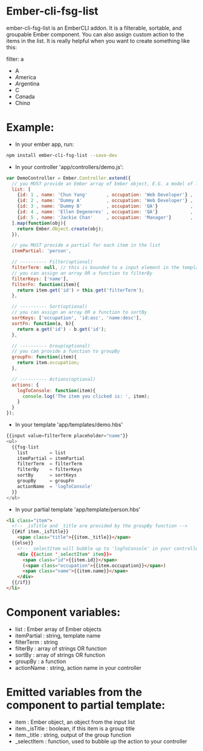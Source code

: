 # Ember-cli-fsg-list
ember-cli-fsg-list is an EmberCLI addon.
It is a filterable, sortable, and groupable Ember component.
You can also assign custom action to the items in the list.
It is really helpful when you want to create something like this:
<!---
TODO: use a dynamic gif to replace this
-->
filter: a
- A
- *A*merica
- *A*rgentina
- C
- C*a*nada
- Chin*a*

# Example:
- In your ember app, run:
```bash
npm install ember-cli-fsg-list --save-dev
```

- In your controller 'app/controllers/demo.js':
```javascript
var DemoController = Ember.Controller.extend({
  // you MUST provide an Ember array of Ember object, E.G. a model of list
  list: [
    {id: 1 , name: 'Chun Yang'       , occupation: 'Web Developer'} ,
    {id: 2 , name: 'Dummy A'         , occupation: 'Web Developer'} ,
    {id: 3 , name: 'Dummy B'         , occupation: 'QA'}            ,
    {id: 4 , name: 'Ellen Degeneres' , occupation: 'QA'}            ,
    {id: 5 , name: 'Jackie Chan'     , occupation: 'Manager'}       ,
  ].map(function(obj){
    return Ember.Object.create(obj);
  }),

  // you MUST provide a partial for each item in the list
  itemPartial: 'person',

  // ---------- Filter(optional)
  filterTerm: null, // this is bounded to a input element in the template
  // you can assign an array OR a function to filterBy
  filterKeys: ['name'],
  filterFn: function(item){
    return item.get('id') > this.get('filterTerm');
  },

  // ---------- Sort(optional)
  // you can assign an array OR a function to sortBy
  sortKeys: ['occupation', 'id:asc', 'name:desc'],
  sortFn: function(a, b){
    return a.get('id') - b.get('id');
  },

  // ---------- Group(optional)
  // you can provide a function to groupBy
  groupFn: function(item){
    return item.occupation;
  },

  // ---------- Actions(optional)
  actions: {
    logToConsole: function(item){
      console.log('The item you clicked is: ', item);
    }
  }
});
```

- In your template 'app/templates/demo.hbs'
```javascript
{{input value=filterTerm placeholder="name"}}
<ul>
  {{fsg-list
    list        = list
    itemPartial = itemPartial
    filterTerm  = filterTerm
    filterBy    = filterKeys
    sortBy      = sortKeys
    groupBy     = groupFn
    actionName  = 'logToConsole'
  }}
</ul>
```

- In your partial template 'app/template/person.hbs'
```html
<li class="item">
  <!-- _isTitle and _title are provided by the groupBy function -->
  {{#if item._isTitle}}
    <span class="title">{{item._title}}</span>
  {{else}}
    <!-- _selectItem will bubble up to 'logToConsole' in your controller-->
    <div {{action '_selectItem' item}}>
      <span class="id">{{item.id}}</span>
      (<span class="occupation">{{item.occupation}}</span>)
      <span class="name">{{item.name}}</span>
    </div>
  {{/if}}
</li>
```

# Component variables:
- list        : Ember array of Ember objects
- itemPartial : string, template name
- filterTerm  : string
- filterBy    : array of strings OR function
- sortBy      : array of strings OR function
- groupBy     : a function
- actionName  : string, action name in your controller

# Emitted variables from the component to partial template:
- item           : Ember object, an object from the input list
- item.\_isTitle : boolean, if this item is a group title
- item.\_title   : string, output of the group function
- \_selectItem   : function, used to bubble up the action to your controller
